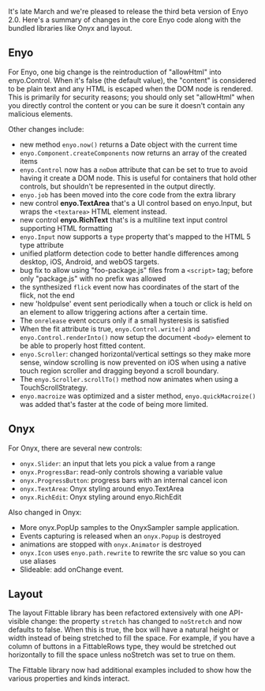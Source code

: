 It's late March and we're pleased to release the third beta version of Enyo 2.0.  Here's a summary of
changes in the core Enyo code along with the bundled libraries like Onyx and layout.

Enyo
----

For Enyo, one big change is the reintroduction of "allowHtml" into enyo.Control.  When it's false (the default value), the "content" is considered to be plain text and any HTML is escaped when the DOM node is rendered.  This is primarily for security reasons; you should only set "allowHtml" when you directly control the content or you can be sure it doesn't contain any malicious elements.

Other changes include:

* new method `enyo.now()` returns a Date object with the current time
* `enyo.Component.createComponents` now returns an array of the created items
* `enyo.Control` now has a `noDom` attribute that can be set to true to avoid having it 
  create a DOM node. This is useful for containers that hold other controls, but shouldn't be represented 
  in the output directly.
* `enyo.job` has been moved into the core code from the extra library
* new control __enyo.TextArea__ that's a UI control based on enyo.Input, but wraps the `<textarea>` HTML element instead.
* new control __enyo.RichText__ that's is a multiline text input control supporting HTML formatting
* `enyo.Input` now supports a `type` property that's mapped to the HTML 5 type attribute
* unified platform detection code to better handle differences among desktop, iOS, Android, and webOS targets.
* bug fix to allow using "foo-package.js" files from a `<script>` tag; before only "package.js" 
  with no prefix was allowed
* the synthesized `flick` event now has coordinates of the start of the flick, not the end
* new 'holdpulse' event sent periodically when a touch or click is held on an element to allow triggering
  actions after a certain time.
* The `onrelease` event occurs only if a small hysteresis is satisfied
* When the fit attribute is true, `enyo.Control.write()` and `enyo.Control.renderInto()` now setup 
  the document `<body>` element to be able to properly host fitted content.
* `enyo.Scroller`: changed horizontal/vertical settings so they make more sense, window scrolling is now
  prevented on iOS when using a native touch region scroller and dragging beyond a scroll boundary. 
* The `enyo.Scroller.scrollTo()` method now animates when using a TouchScrollStrategy.
* `enyo.macroize` was optimized and a sister method, `enyo.quickMacroize()` was added that's faster at the code
  of being more limited.

Onyx
----

For Onyx, there are several new controls:

* `onyx.Slider`: an input that lets you pick a value from a range
* `onyx.ProgressBar`: read-only controls showing a variable value
* `onyx.ProgressButton`: progress bars with an internal cancel icon
* `onyx.TextArea`: Onyx styling around enyo.TextArea
* `onyx.RichEdit`: Onyx styling around enyo.RichEdit

Also changed in Onyx:

* More onyx.PopUp samples to the OnyxSampler sample application.
* Events capturing is released when an `onyx.Popup` is destroyed
* animations are stopped with `onyx.Animator` is destroyed
* `onyx.Icon` uses `enyo.path.rewrite` to rewrite the src value so you can use aliases
* Slideable: add onChange event.

Layout
------

The layout Fittable library has been refactored extensively with one API-visible change: the 
property `stretch` has changed to `noStretch` and now defaults to false.  When this is true,
the box will have a natural height or width instead of being stretched to fill the space.
For example, if you have a column of buttons in a FittableRows type, they would be stretched out
horizontally to fill the space unless noStretch was set to true on them.

The Fittable library now had additional examples included to show how the various properties and
kinds interact.